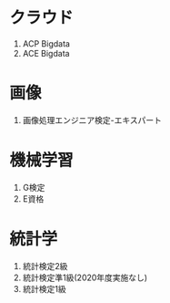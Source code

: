 # クラウド
1. ACP Bigdata
1. ACE Bigdata

# 画像
1. 画像処理エンジニア検定-エキスパート

# 機械学習
1. G検定
1. E資格

# 統計学
1. 統計検定2級
1. 統計検定準1級(2020年度実施なし)
1. 統計検定1級
